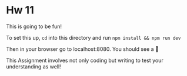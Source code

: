 # Hw 11

This is going to be fun!

To set this up, `cd` into this directory and run `npm install && npm run dev`

Then in your browser go to localhost:8080. You should see a 😬

This Assignment involves not only coding but writing to test your understanding as well!
